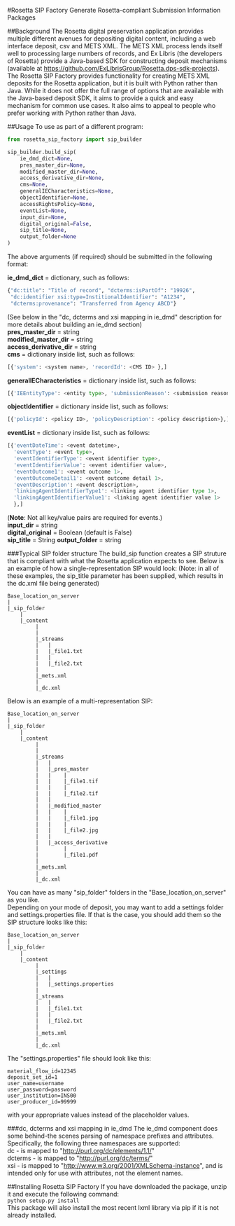 #Rosetta SIP Factory
Generate Rosetta-compliant Submission Information Packages

##Background
The Rosetta digital preservation application provides multiple different avenues for depositing digital content, including a web interface deposit, csv and METS XML. The METS XML process lends itself well to processing large numbers of records, and Ex Libris (the developers of Rosetta) provide a Java-based SDK for constructing deposit mechanisms (available at https://github.com/ExLibrisGroup/Rosetta.dps-sdk-projects).  
The Rosetta SIP Factory provides functionality for creating METS XML deposits for the Rosetta application, but it is built with Python rather than Java. While it does not offer the full range of options that are available with the Java-based deposit SDK, it aims to provide a quick and easy mechanism for common use cases. It also aims to appeal to people who prefer working with Python rather than Java.


##Usage
To use as part of a different program:
```python
from rosetta_sip_factory import sip_builder

sip_builder.build_sip(
    ie_dmd_dict=None,
    pres_master_dir=None,
    modified_master_dir=None,
    access_derivative_dir=None,
    cms=None,
    generalIECharacteristics=None,
    objectIdentifier=None,
    accessRightsPolicy=None,
    eventList=None,
    input_dir=None,
    digital_original=False,
    sip_title=None,
    output_folder=None
)
```

The above arguments (if required) should be submitted in the following format:

**ie_dmd_dict** = dictionary, such as follows:
```python
{"dc:title": "Title of record", "dcterms:isPartOf": "19926",
 "dc:identifier xsi:type=InstitionalIdentifier": "A1234",
 "dcterms:provenance": "Transferred from Agency ABCD"}
```
(See below in the "dc, dcterms and xsi mapping in ie_dmd" description for more
details about building an ie_dmd section)  
**pres_master_dir** = string  
**modified_master_dir** = string  
**access_derivative_dir** = string  
**cms** = dictionary inside list, such as follows:  
```python
[{'system': <system name>, 'recordId': <CMS ID> },]
```  
**generalIECharacteristics** = dictionary inside list, such as follows:  
```python
[{'IEEntityType': <entity type>, 'submissionReason': <submission reason>},]
```  
**objectIdentifier** = dictionary inside list, such as follows:  
```python
[{'policyId': <policy ID>, 'policyDescription': <policy description>},]
```  
**eventList** = dictionary inside list, such as follows:  
```python
[{'eventDateTime': <event datetime>, 
  'eventType': <event type>,
  'eventIdentifierType': <event identifier type>, 
  'eventIdentifierValue': <event identifier value>,
  'eventOutcome1': <event outcome 1>,
  'eventOutcomeDetail1': <event outcome detail 1>,
  'eventDescription': <event description>,
  'linkingAgentIdentifierType1': <linking agent identifier type 1>,
  'linkingAgentIdentifierValue1': <linking agent identifier value 1>
  },]
```  
(**Note**: Not all key/value pairs are required for events.)  
**input_dir** = string  
**digital_original** = Boolean (default is False)  
**sip_title** = String
**output_folder** = string  

###Typical SIP folder structure
The build_sip function creates a SIP struture that is compliant with what the Rosetta application expects to see. Below is an example of how a single-representation SIP would look:
(Note: in all of these examples, the sip_title parameter has been supplied, which results in the dc.xml file being generated)
```
Base_location_on_server
|
|_sip_folder
    |
    |_content
         |
         |  
         |_streams
         |   |
         |   |_file1.txt
         |   |
         |   |_file2.txt
         |
         |_mets.xml
         |
         |_dc.xml
```
Below is an example of a multi-representation SIP:
```
Base_location_on_server
|
|_sip_folder
    |
    |_content
         |
         |
         |_streams
         |   |
         |   |_pres_master
         |   |    |
         |   |    |_file1.tif
         |   |    |
         |   |    |_file2.tif
         |   |
         |   |_modified_master
         |   |    |
         |   |    |_file1.jpg
         |   |    |
         |   |    |_file2.jpg
         |   |
         |   |_access_derivative
         |        |
         |        |_file1.pdf
         |    
         |_mets.xml
         |
         |_dc.xml
```


You can have as many "sip_folder" folders in the "Base_location_on_server" as you like.  
Depending on your mode of deposit, you may want to add a settings folder and settings.properties file. If that is the case, you should add them so the SIP structure looks like this:
```
Base_location_on_server
|
|_sip_folder
    |
    |_content
         |
         |_settings
         |   |
         |   |_settings.properties
         |
         |_streams
         |   |
         |   |_file1.txt
         |   |
         |   |_file2.txt
         |
         |_mets.xml
         |
         |_dc.xml
```   
The "settings.properties" file should look like this:

```
material_flow_id=12345
deposit_set_id=1
user_name=username
user_password=password
user_institution=INS00
user_producer_id=99999
```
with your appropriate values instead of the placeholder values.

###dc, dcterms and xsi mapping in ie_dmd
The ie_dmd component does some behind-the scenes parsing of namespace prefixes 
and attributes. Specifically, the following three namespaces are supported:   
dc - is mapped to "http://purl.org/dc/elements/1.1/"   
dcterms - is mapped to "http://purl.org/dc/terms/"   
xsi - is mapped to "http://www.w3.org/2001/XMLSchema-instance", and is
      intended only for use with attributes, not the element names.

##Installing Rosetta SIP Factory
If you have downloaded the package, unzip it and execute the following command:  
`python setup.py install`  
This package will also install the most recent lxml library via pip if it is
not already installed.